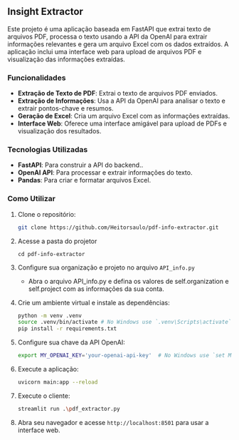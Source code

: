 ## Insight Extractor

Este projeto é uma aplicação baseada em FastAPI que extrai texto de arquivos PDF, processa o texto usando a API da OpenAI para extrair informações relevantes e gera um arquivo Excel com os dados extraídos. A aplicação inclui uma interface web para upload de arquivos PDF e visualização das informações extraídas.

### Funcionalidades

- **Extração de Texto de PDF**: Extrai o texto de arquivos PDF enviados.
- **Extração de Informações**: Usa a API da OpenAI para analisar o texto e extrair pontos-chave e resumos.
- **Geração de Excel**: Cria um arquivo Excel com as informações extraídas.
- **Interface Web**: Oferece uma interface amigável para upload de PDFs e visualização dos resultados.

### Tecnologias Utilizadas

- **FastAPI**: Para construir a API do backend..
- **OpenAI API**: Para processar e extrair informações do texto.
- **Pandas**: Para criar e formatar arquivos Excel.

### Como Utilizar

1. Clone o repositório:
    ```sh
    git clone https://github.com/Heitorsaulo/pdf-info-extractor.git
    ```
2. Acesse a pasta do projetor
   ```
   cd pdf-info-extractor
   ```
3. Configure sua organização e projeto no arquivo `API_info.py`
   - Abra o arquivo API_info.py e defina os valores de self.organization e self.project com as informações da sua conta.

4. Crie um ambiente virtual e instale as dependências:
    ```sh
    python -m venv .venv
    source .venv/bin/activate # No Windows use `.venv\Scripts\activate`
    pip install -r requirements.txt
    ```

5. Configure sua chave da API OpenAI:
    ```sh
    export MY_OPENAI_KEY='your-openai-api-key'  # No Windows use `set MY_OPENAI_KEY=sua-chave-openai`
    ```

6. Execute a aplicação:
    ```sh
    uvicorn main:app --reload
    ```

7. Execute o cliente:
    ```sh
    streamlit run .\pdf_extractor.py
    ```

8. Abra seu navegador e acesse `http://localhost:8501` para usar a interface web.
